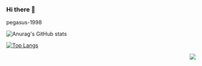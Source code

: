 


### Hi there 👋

<!--
**pegasus-1998/pegasus-1998** is a ✨ _special_ ✨ repository because its `README.md` (this file) appears on your GitHub profile.

Here are some ideas to get you started:

- 🔭 I’m currently working on ...
- 🌱 I’m currently learning ...
- 👯 I’m looking to collaborate on ...
- 🤔 I’m looking for help with ...
- 💬 Ask me about ...
- 📫 How to reach me: ...
- 😄 Pronouns: ...
- ⚡ Fun fact: ...
-->
pegasus-1998

![Anurag's GitHub stats](https://github-readme-stats.vercel.app/api?username=pegasus-1998&theme=cobalt&show_icons=true)

[![Top Langs](https://github-readme-stats.vercel.app/api/top-langs/?username=pegasus-1998&layout=compact)](https://github.com/pegasus-1998/github-readme-stats)

<a href="https://github.com/pegasus-1998/github-readme-stats">
  <img align="right" src="https://github-readme-stats.vercel.app/api/pin/?pegasus-1998&repo=github-readme-stats" />
</a>

